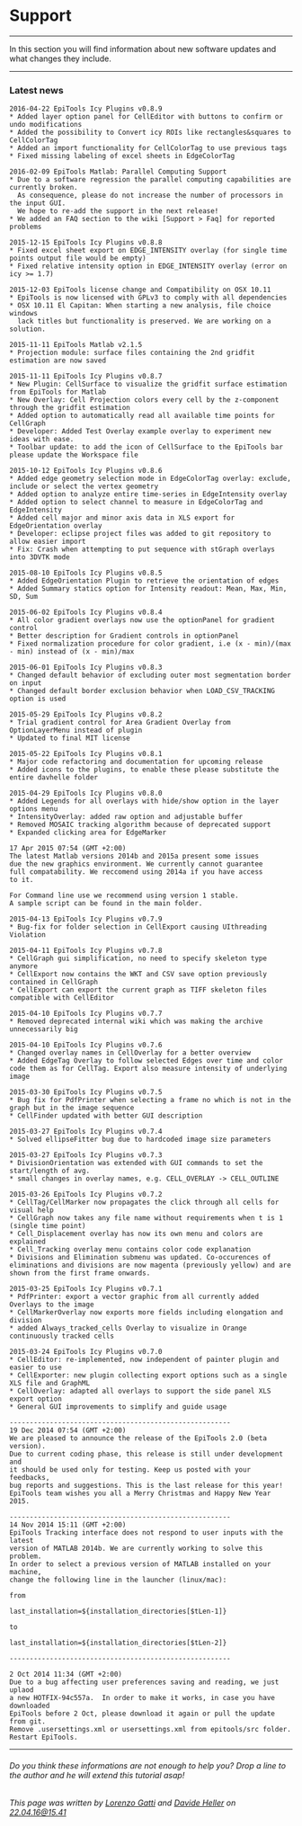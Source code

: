 # Support
---------------------------------------

In this section you will find information about new software updates and what changes they include.

----

### Latest news

	2016-04-22 EpiTools Icy Plugins v0.8.9
	* Added layer option panel for CellEditor with buttons to confirm or undo modifications
	* Added the possibility to Convert icy ROIs like rectangles&squares to CellColorTag
	* Added an import functionality for CellColorTag to use previous tags
	* Fixed missing labeling of excel sheets in EdgeColorTag
	
	2016-02-09 EpiTools Matlab: Parallel Computing Support
	* Due to a software regression the parallel computing capabilities are currently broken.
	  As consequence, please do not increase the number of processors in the input GUI.
	  We hope to re-add the support in the next release!
	* We added an FAQ section to the wiki [Support > Faq] for reported problems

	2015-12-15 EpiTools Icy Plugins v0.8.8
	* Fixed excel sheet export on EDGE_INTENSITY overlay (for single time points output file would be empty)
	* Fixed relative intensity option in EDGE_INTENSITY overlay (error on icy >= 1.7) 

	2015-12-03 EpiTools license change and Compatibility on OSX 10.11
	* EpiTools is now licensed with GPLv3 to comply with all dependencies
	* OSX 10.11 El Capitan: When starting a new analysis, file choice windows
	  lack titles but functionality is preserved. We are working on a solution.

	2015-11-11 EpiTools Matlab v2.1.5
	* Projection module: surface files containing the 2nd gridfit estimation are now saved

	2015-11-11 EpiTools Icy Plugins v0.8.7
	* New Plugin: CellSurface to visualize the gridfit surface estimation from EpiTools for Matlab
	* New Overlay: Cell Projection colors every cell by the z-component through the gridfit estimation
	* Added option to automatically read all available time points for CellGraph
	* Developer: Added Test Overlay example overlay to experiment new ideas with ease.
	* Toolbar update: to add the icon of CellSurface to the EpiTools bar please update the Workspace file
	
	2015-10-12 EpiTools Icy Plugins v0.8.6
	* Added edge geometry selection mode in EdgeColorTag overlay: exclude, include or select the vertex geometry
	* Added option to analyze entire time-series in EdgeIntensity overlay
	* Added option to select channel to measure in EdgeColorTag and EdgeIntensity
	* Added cell major and minor axis data in XLS export for EdgeOrientation overlay
	* Developer: eclipse project files was added to git repository to allow easier import
	* Fix: Crash when attempting to put sequence with stGraph overlays into 3DVTK mode
	
	2015-08-10 EpiTools Icy Plugins v0.8.5
	* Added EdgeOrientation Plugin to retrieve the orientation of edges
	* Added Summary statics option for Intensity readout: Mean, Max, Min, SD, Sum
	
	2015-06-02 EpiTools Icy Plugins v0.8.4
	* All color gradient overlays now use the optionPanel for gradient control
	* Better description for Gradient controls in optionPanel
	* Fixed normalization procedure for color gradient, i.e (x - min)/(max - min) instead of (x - min)/max

	2015-06-01 EpiTools Icy Plugins v0.8.3
	* Changed default behavior of excluding outer most segmentation border on input
	* Changed default border exclusion behavior when LOAD_CSV_TRACKING option is used 

	2015-05-29 EpiTools Icy Plugins v0.8.2
	* Trial gradient control for Area Gradient Overlay from OptionLayerMenu instead of plugin
	* Updated to final MIT license

	2015-05-22 EpiTools Icy Plugins v0.8.1
	* Major code refactoring and documentation for upcoming release
	* Added icons to the plugins, to enable these please substitute the entire davhelle folder

	2015-04-29 EpiTools Icy Plugins v0.8.0
	* Added Legends for all overlays with hide/show option in the layer options menu
	* IntensityOverlay: added raw option and adjustable buffer
	* Removed MOSAIC tracking algorithm because of deprecated support
	* Expanded clicking area for EdgeMarker
	
	17 Apr 2015 07:54 (GMT +2:00)
	The latest Matlab versions 2014b and 2015a present some issues
	due the new graphics environment. We currently cannot guarantee 
	full compatability. We reccomend using 2014a if you have access 
	to it.
	
	For Command line use we recommend using version 1 stable. 
	A sample script can be found in the main folder.
	
	2015-04-13 EpiTools Icy Plugins v0.7.9
	* Bug-fix for folder selection in CellExport causing UIthreading Violation

	2015-04-11 EpiTools Icy Plugins v0.7.8
	* CellGraph gui simplification, no need to specify skeleton type anymore
	* CellExport now contains the WKT and CSV save option previously contained in CellGraph
	* CellExport can export the current graph as TIFF skeleton files compatible with CellEditor

	2015-04-10 EpiTools Icy Plugins v0.7.7
	* Removed deprecated internal wiki which was making the archive unnecessarily big

	2015-04-10 EpiTools Icy Plugins v0.7.6
	* Changed overlay names in CellOverlay for a better overview
	* Added EdgeTag Overlay to follow selected Edges over time and color code them as for CellTag. Export also measure intensity of underlying image

	2015-03-30 EpiTools Icy Plugins v0.7.5
	* Bug fix for PdfPrinter when selecting a frame no which is not in the graph but in the image sequence
	* CellFinder updated with better GUI description

	2015-03-27 EpiTools Icy Plugins v0.7.4
	* Solved ellipseFitter bug due to hardcoded image size parameters

	2015-03-27 EpiTools Icy Plugins v0.7.3
	* DivisionOrientation was extended with GUI commands to set the start/length of avg.
	* small changes in overlay names, e.g. CELL_OVERLAY -> CELL_OUTLINE

	2015-03-26 EpiTools Icy Plugins v0.7.2
	* CellTag/CellMarker now propagates the click through all cells for visual help
	* CellGraph now takes any file name without requirements when t is 1 (single time point)
	* Cell_Displacement overlay has now its own menu and colors are explained
	* Cell_Tracking overlay menu contains color code explanation
	* Divisions and Elimination submenu was updated. Co-occurences of eliminations and divisions are now magenta (previously yellow) and are shown from the first frame onwards.

	2015-03-25 EpiTools Icy Plugins v0.7.1
	* PdfPrinter: export a vector graphic from all currently added Overlays to the image
	* CellMarkerOverlay now exports more fields including elongation and division
	* added Always_tracked_cells Overlay to visualize in Orange continuously tracked cells

	2015-03-24 EpiTools Icy Plugins v0.7.0
	* CellEditor: re-implemented, now independent of painter plugin and easier to use
	* CellExporter: new plugin collecting export options such as a single XLS file and GraphML
	* CellOverlay: adapted all overlays to support the side panel XLS export option
	* General GUI improvements to simplify and guide usage

	-------------------------------------------------------
	19 Dec 2014 07:54 (GMT +2:00)
	We are pleased to announce the release of the EpiTools 2.0 (beta version). 
	Due to current coding phase, this release is still under development and 
	it should be used only for testing. Keep us posted with your feedbacks, 
	bug reports and suggestions. This is the last release for this year!
	EpiTools team wishes you all a Merry Christmas and Happy New Year 2015. 
	
	-------------------------------------------------------
	14 Nov 2014 15:11 (GMT +2:00)
	EpiTools Tracking interface does not respond to user inputs with the latest 
	version of MATLAB 2014b. We are currently working to solve this problem. 
	In order to select a previous version of MATLAB installed on your machine, 
	change the following line in the launcher (linux/mac):

	from 

	last_installation=${installation_directories[$tLen-1]}

	to

	last_installation=${installation_directories[$tLen-2]} 

	-------------------------------------------------------

	2 Oct 2014 11:34 (GMT +2:00)
	Due to a bug affecting user preferences saving and reading, we just uplaod 
	a new HOTFIX-94c557a.  In order to make it works, in case you have downloaded 
	EpiTools before 2 Oct, please download it again or pull the update from git.
	Remove .usersettings.xml or usersettings.xml from epitools/src folder. 
	Restart EpiTools.




---------------------------------------

######  Do you think these informations are not enough to help you? Drop a line to the author and he will extend this tutorial asap!

###### This page was written by [Lorenzo Gatti](mailto:lorenzo.gatti.89@gmail.com) and [Davide Heller](mailto:davide.heller@imls.uzh.ch) on 22.04.16@15.41


<script type="text/javascript" src="http://imls-bg-jira.uzh.ch:8080/s/dec35b3786a7548dc4b26192f22b864e-T/en_USbjk9py/64014/4/1.4.24/_/download/batch/com.atlassian.jira.collector.plugin.jira-issue-collector-plugin:issuecollector/com.atlassian.jira.collector.plugin.jira-issue-collector-plugin:issuecollector.js?locale=en-US&collectorId=dab092eb"></script>


<script>
  (function(i,s,o,g,r,a,m){i['GoogleAnalyticsObject']=r;i[r]=i[r]||function(){
  (i[r].q=i[r].q||[]).push(arguments)},i[r].l=1*new Date();a=s.createElement(o),
  m=s.getElementsByTagName(o)[0];a.async=1;a.src=g;m.parentNode.insertBefore(a,m)
  })(window,document,'script','//www.google-analytics.com/analytics.js','ga');

  ga('create', 'UA-55332946-1', 'auto');
  ga('send', 'pageview');

</script>
